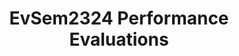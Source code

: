 ---
title: EvSem2324 Performance Evaluations
redirect_to: https://docs.google.com/forms/d/e/1FAIpQLSejiAQ9bK3yvltz1wyPExSjJskLvjjQ8X2nBQgpqG9vSwkZRw/viewform?usp=sf_link
redirect_from: 
  - /EvSem2324PerformanceEvals
  - /evsem2324performanceevals
---